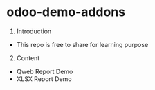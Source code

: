 # odoo-demo-addons

1. Introduction
  - This repo is free to share for learning purpose

2. Content
  - Qweb Report Demo
  - XLSX Report Demo
